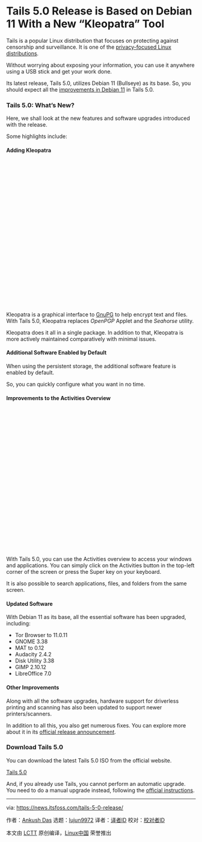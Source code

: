 [#]: subject: "Tails 5.0 Release is Based on Debian 11 With a New “Kleopatra” Tool"
[#]: via: "https://news.itsfoss.com/tails-5-0-release/"
[#]: author: "Ankush Das https://news.itsfoss.com/author/ankush/"
[#]: collector: "lujun9972"
[#]: translator: " "
[#]: reviewer: " "
[#]: publisher: " "
[#]: url: " "

Tails 5.0 Release is Based on Debian 11 With a New “Kleopatra” Tool
======

Tails is a popular Linux distribution that focuses on protecting against censorship and surveillance. It is one of the [privacy-focused Linux distributions][1].

Without worrying about exposing your information, you can use it anywhere using a USB stick and get your work done.

Its latest release, Tails 5.0, utilizes Debian 11 (Bullseye) as its base. So, you should expect all the [improvements in Debian 11][2] in Tails 5.0.

### Tails 5.0: What’s New?

Here, we shall look at the new features and software upgrades introduced with the release.

Some highlights include:

#### Adding Kleopatra

![][3]

Kleopatra is a graphical interface to [GnuPG][4] to help encrypt text and files. With Tails 5.0, Kleopatra replaces _OpenPGP_ Applet and the _Seahorse_ utility.

Kleopatra does it all in a single package. In addition to that, Kleopatra is more actively maintained comparatively with minimal issues.

#### Additional Software Enabled by Default

When using the persistent storage, the additional software feature is enabled by default.

So, you can quickly configure what you want in no time.

#### Improvements to the Activities Overview

![][5]

With Tails 5.0, you can use the Activities overview to access your windows and applications. You can simply click on the Activities button in the top-left corner of the screen or press the Super key on your keyboard.

It is also possible to search applications, files, and folders from the same screen.

#### Updated Software

With Debian 11 as its base, all the essential software has been upgraded, including:

  * Tor Browser to 11.0.11
  * GNOME 3.38
  * MAT to 0.12
  * Audacity 2.4.2
  * Disk Utility 3.38
  * GIMP 2.10.12
  * LibreOffice 7.0



#### Other Improvements

Along with all the software upgrades, hardware support for driverless printing and scanning has also been updated to support newer printers/scanners.

In addition to all this, you also get numerous fixes. You can explore more about it in its [official release announcement][6].

### Download Tails 5.0

You can download the latest Tails 5.0 ISO from the official website.

[Tails 5.0][7]

And, if you already use Tails, you cannot perform an automatic upgrade. You need to do a manual upgrade instead, following the [official instructions][8].

--------------------------------------------------------------------------------

via: https://news.itsfoss.com/tails-5-0-release/

作者：[Ankush Das][a]
选题：[lujun9972][b]
译者：[译者ID](https://github.com/译者ID)
校对：[校对者ID](https://github.com/校对者ID)

本文由 [LCTT](https://github.com/LCTT/TranslateProject) 原创编译，[Linux中国](https://linux.cn/) 荣誉推出

[a]: https://news.itsfoss.com/author/ankush/
[b]: https://github.com/lujun9972
[1]: https://itsfoss.com/privacy-focused-linux-distributions/
[2]: https://news.itsfoss.com/debian-11-feature/
[3]: data:image/svg+xml;base64,PHN2ZyBoZWlnaHQ9IjQxMSIgd2lkdGg9IjUzNiIgeG1sbnM9Imh0dHA6Ly93d3cudzMub3JnLzIwMDAvc3ZnIiB2ZXJzaW9uPSIxLjEiLz4=
[4]: https://www.gnupg.org/
[5]: data:image/svg+xml;base64,PHN2ZyBoZWlnaHQ9IjUxMiIgd2lkdGg9IjY4MyIgeG1sbnM9Imh0dHA6Ly93d3cudzMub3JnLzIwMDAvc3ZnIiB2ZXJzaW9uPSIxLjEiLz4=
[6]: https://tails.boum.org/news/version_5.0/index.en.html
[7]: https://tails.boum.org/install/index.en.html
[8]: https://tails.boum.org/doc/upgrade/index.en.html#manual
